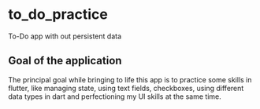 # to_do_practice

To-Do app with out persistent data

## Goal of the application
The principal goal while bringing to life this app is to practice some skills in flutter, like managing state, using text fields, checkboxes, using different data types in dart and perfectioning my UI skills at the same time.


